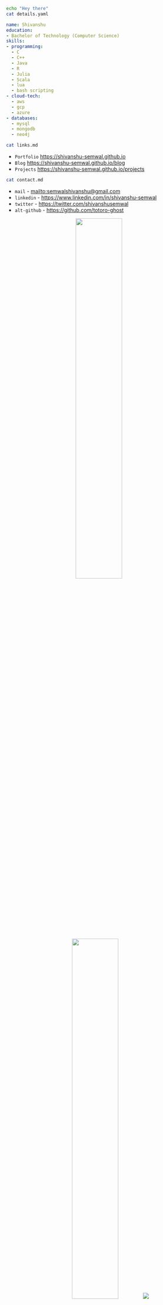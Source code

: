 ```bash
echo "Hey there"
cat details.yaml
```

```yaml
name: Shivanshu
education:
- Bachelor of Technology (Computer Science)
skills:
- programming:
  - C
  - C++
  - Java
  - R
  - Julia
  - Scala
  - lua
  - bash scripting
- cloud-tech:
  - aws
  - gcp
  - azure
- databases:
  - mysql
  - mongodb
  - neo4j
```

```bash
cat links.md
```

- `Portfolio` <https://shivanshu-semwal.github.io>
- `Blog` <https://shivanshu-semwal.github.io/blog>
- `Projects` <https://shivanshu-semwal.github.io/projects>

```bash
cat contact.md
```

- `mail` - <mailto:semwalshivanshu@gmail.com>
- `linkedin` - <https://www.linkedin.com/in/shivanshu-semwal>
- `twitter` - <https://twitter.com/shivanshusemwal>
- `alt-github` - <https://github.com/totoro-ghost>

<p align="center">
  <img height="50%" width="auto" src ="https://github-readme-stats.vercel.app/api?username=shivanshu-semwal&show_icons=true&count_private=true&theme=darcula&hide_border=true&hide=issues,contribs&bg_color=00000000">
  <img height="50%" width="auto" src ="https://github-readme-stats.vercel.app/api/top-langs/?username=shivanshu-semwal&layout=compact&hide_border=true&theme=darcula&bg_color=00000000&langs_count=6&hide=jupyter%20notebook,tex,css,php">
  <img src ="https://github-readme-streak-stats.herokuapp.com?user=shivanshu-semwal&theme=darcula&hide_border=true&background=FFFFFF00">
  <br>
</p>
